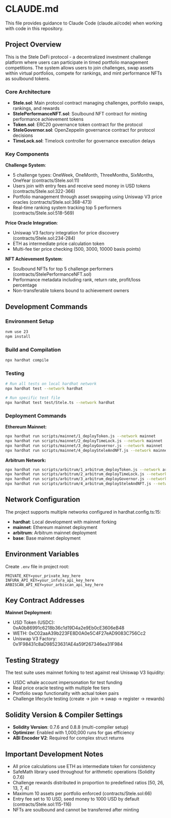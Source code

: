 # CLAUDE.md

This file provides guidance to Claude Code (claude.ai/code) when working with code in this repository.

## Project Overview

This is the Stele DeFi protocol - a decentralized investment challenge platform where users can participate in timed portfolio management competitions. The system allows users to join challenges, swap assets within virtual portfolios, compete for rankings, and mint performance NFTs as soulbound tokens.

### Core Architecture

- **Stele.sol**: Main protocol contract managing challenges, portfolio swaps, rankings, and rewards
- **StelePerformanceNFT.sol**: Soulbound NFT contract for minting performance achievement tokens
- **Token.sol**: ERC20 governance token contract for the protocol
- **SteleGovernor.sol**: OpenZeppelin governance contract for protocol decisions
- **TimeLock.sol**: Timelock controller for governance execution delays

### Key Components

**Challenge System**:
- 5 challenge types: OneWeek, OneMonth, ThreeMonths, SixMonths, OneYear (contracts/Stele.sol:11)
- Users join with entry fees and receive seed money in USD tokens (contracts/Stele.sol:322-366)
- Portfolio management through asset swapping using Uniswap V3 price oracles (contracts/Stele.sol:368-473)
- Real-time ranking system tracking top 5 performers (contracts/Stele.sol:518-569)

**Price Oracle Integration**:
- Uniswap V3 factory integration for price discovery (contracts/Stele.sol:234-284)
- ETH as intermediate price calculation token
- Multi-fee tier price checking (500, 3000, 10000 basis points)

**NFT Achievement System**:
- Soulbound NFTs for top 5 challenge performers (contracts/StelePerformanceNFT.sol)
- Performance metadata including rank, return rate, profit/loss percentage
- Non-transferable tokens bound to achievement owners

## Development Commands

### Environment Setup
```bash
nvm use 23
npm install
```

### Build and Compilation
```bash
npx hardhat compile
```

### Testing
```bash
# Run all tests on local hardhat network
npx hardhat test --network hardhat

# Run specific test file
npx hardhat test test/Stele.ts --network hardhat
```

### Deployment Commands

**Ethereum Mainnet:**
```bash
npx hardhat run scripts/mainnet/1_deployToken.js --network mainnet
npx hardhat run scripts/mainnet/2_deployTimeLock.js --network mainnet
npx hardhat run scripts/mainnet/3_deployGovernor.js --network mainnet
npx hardhat run scripts/mainnet/4_deploySteleAndNFT.js --network mainnet
```

**Arbitrum Network:**
```bash
npx hardhat run scripts/arbitrum/1_arbitrum_deployToken.js --network arbitrum
npx hardhat run scripts/arbitrum/2_arbitrum_deployTimeLock.js --network arbitrum
npx hardhat run scripts/arbitrum/3_arbitrum_deployGovernor.js --network arbitrum
npx hardhat run scripts/arbitrum/4_arbitrum_deploySteleAndNFT.js --network arbitrum
```

## Network Configuration

The project supports multiple networks configured in hardhat.config.ts:15:
- **hardhat**: Local development with mainnet forking
- **mainnet**: Ethereum mainnet deployment
- **arbitrum**: Arbitrum mainnet deployment  
- **base**: Base mainnet deployment

## Environment Variables

Create `.env` file in project root:
```
PRIVATE_KEY=your_private_key_here
INFURA_API_KEY=your_infura_api_key_here
ARBISCAN_API_KEY=your_arbiscan_api_key_here
```

## Key Contract Addresses

**Mainnet Deployment:**
- USD Token (USDC): 0xA0b86991c6218b36c1d19D4a2e9Eb0cE3606eB48
- WETH: 0xC02aaA39b223FE8D0A0e5C4F27eAD9083C756Cc2
- Uniswap V3 Factory: 0x1F98431c8aD98523631AE4a59f267346ea31F984

## Testing Strategy

The test suite uses mainnet forking to test against real Uniswap V3 liquidity:
- USDC whale account impersonation for test funding
- Real price oracle testing with multiple fee tiers
- Portfolio swap functionality with actual token pairs
- Challenge lifecycle testing (create → join → swap → register → rewards)

## Solidity Version & Compiler Settings

- **Solidity Version**: 0.7.6 and 0.8.8 (multi-compiler setup)
- **Optimizer**: Enabled with 1,000,000 runs for gas efficiency
- **ABI Encoder V2**: Required for complex struct returns

## Important Development Notes

- All price calculations use ETH as intermediate token for consistency
- SafeMath library used throughout for arithmetic operations (Solidity 0.7.6)
- Challenge rewards distributed in proportion to predefined ratios [50, 26, 13, 7, 4]
- Maximum 10 assets per portfolio enforced (contracts/Stele.sol:66)
- Entry fee set to 10 USD, seed money to 1000 USD by default (contracts/Stele.sol:115-116)
- NFTs are soulbound and cannot be transferred after minting
